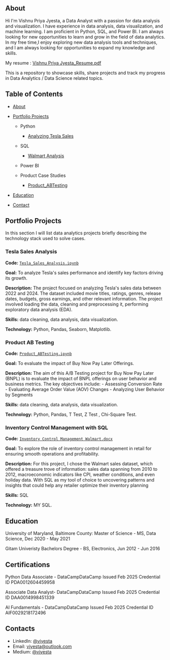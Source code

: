## About
Hi I'm Vishnu Priya Jyesta, a Data Analyst with a passion for data analysis and visualization. I have experience in data analysis, data visualization, and machine learning. I am proficient in Python, SQL, and Power BI. I am always looking for new opportunities to learn and grow in the field of data analytics.
In my free time,I enjoy exploring new data analysis tools and techniques, and I am always looking for opportunities to expand my knowledge and skills.

My resume : [Vishnu Priya Jyesta_Resume.pdf](https://github.com/vjyesta/Data-Analyst-Portfolio/blob/main/PriyaResume.pdf)

This is a repository to showcase skills, share projects and track my progress in Data Analytics / Data Science related topics.

## Table of Contents
- [About]()
- [Portfolio Projects]()
  - Python
    - [Analyzing Tesla Sales](https://github.com/vjyesta/Portfolio-Projects/blob/main/Tesla_Analysis.ipynb)

  - SQL
    - [Walmart Analysis](https://github.com/vjyesta/Portfolio-Projects/blob/main/Inventory%20Control%20Management%20Walmart.docx)
      
  - Power BI

  - Product Case Studies
    - [Product_ABTesting](https://github.com/vjyesta/Portfolio-Projects/blob/main/Product_ABTesting.ipynb)

- [Education]()  
- [Contact](vjyesta@outlook.com)

## Portfolio Projects
In this section I will list data analytics projects briefly describing the technology stack used to solve cases.

### Tesla Sales Analysis
**Code:** [`Tesla_Sales_Analysis.ipynb`](https://github.com/vjyesta/Portfolio-Projects/blob/main/Tesla_Analysis.ipynb)

**Goal:**  To analyze Tesla's sales performance and identify key factors driving its growth.

**Description:** The project focused on analyzing Tesla's sales data between 2022 and 2024. The dataset included movie titles, ratings, genres, release dates, budgets, gross earnings, and other relevant information. The project involved loading the data, cleaning and preprocessing it, performing exploratory data analysis (EDA).

**Skills:** data cleaning, data analysis, data visualization.

**Technology:** Python, Pandas, Seaborn, Matplotlib.

### Product AB Testing
**Code:** [`Product_ABTesting.ipynb`](https://github.com/vjyesta/Portfolio-Projects/blob/main/Product_ABTesting.ipynb)

**Goal:**  To evaluate the impact of Buy Now Pay Later Offerings.

**Description:** The aim of this A/B Testing project for Buy Now Pay Later (BNPL) is to evaluate the impact of BNPL offerings on user behavior and business metrics. The key objectives include:
    - Assessing Conversion Rate
    - Evaluating Average Order Value (AOV) Changes
    - Analyzing User Behavior by Segments

**Skills:** data cleaning, data analysis, data visualization.

**Technology:** Python, Pandas, T Test, Z Test , Chi-Square Test.

### Inventory Control Management with SQL
**Code:** [`Inventory Control Management Walmart.docx`](https://github.com/vjyesta/Portfolio-Projects/blob/main/Inventory%20Control%20Management%20Walmart.docx)

**Goal:**  To explore the role of inventory control management in retail for ensuring smooth operations and profitability.

**Description:** For this project, I chose the Walmart sales dataset, which offered a treasure trove of information: sales data spanning from 2010 to 2012, macroeconomic indicators like CPI, weather conditions, and even holiday data. With SQL as my tool of choice to uncovering patterns and insights that could help any retailer optimize their inventory planning

**Skills:** SQL

**Technology:** MY SQL.

## Education
University of Maryland, Baltimore County: 
Master of Science - MS, Data Science,
Dec 2020 - May 2021

Gitam Univeristy
Bachelors Degree - BS, Electronics,
Jun 2012 - Jun 2016

## Certifications 
Python Data Associate - DataCampDataCamp
Issued Feb 2025
Credential ID PDA0012604459958

Associate Data Analyst- DataCampDataCamp
Issued Feb 2025
Credential ID DAA0014998451339

AI Fundamentals - DataCampDataCamp
Issued Feb 2025
Credential ID AIF0029218172496

## Contacts
- LinkedIn: [@vjyesta](https://www.linkedin.com/in/vishnu-priya-jyesta/)
- Email: vjyesta@outlook.com
- Medium: [@vjyesta](https://medium.com/@vishnujyesta)
